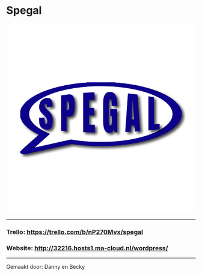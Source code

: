 # Spegal

![](Logo.png)

---------------------------------------------------------------------

### Trello: https://trello.com/b/nP270Mvx/spegal

### Website: http://32216.hosts1.ma-cloud.nl/wordpress/

----------------------------------------------------------------------

Gemaakt door: Danny en Becky